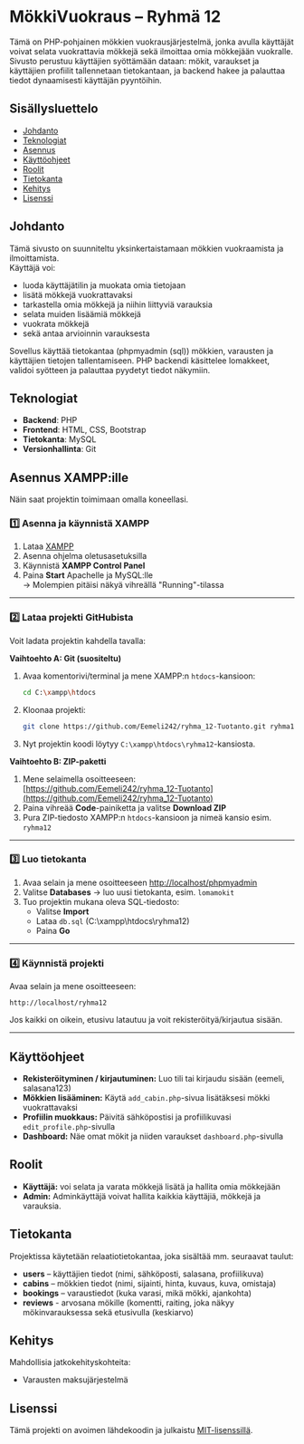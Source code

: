 # MökkiVuokraus – Ryhmä 12

Tämä on PHP-pohjainen mökkien vuokrausjärjestelmä, jonka avulla käyttäjät voivat selata vuokrattavia mökkejä sekä ilmoittaa omia mökkejään vuokralle.  
Sivusto perustuu käyttäjien syöttämään dataan: mökit, varaukset ja käyttäjien profiilit tallennetaan tietokantaan, ja backend hakee ja palauttaa tiedot dynaamisesti käyttäjän pyyntöihin.

## Sisällysluettelo
- [Johdanto](#johdanto)
- [Teknologiat](#teknologiat)
- [Asennus](#asennus)
- [Käyttöohjeet](#käyttöohjeet)
- [Roolit](#roolit)
- [Tietokanta](#tietokanta)
- [Kehitys](#kehitys)
- [Lisenssi](#lisenssi)

## Johdanto
Tämä sivusto on suunniteltu yksinkertaistamaan mökkien vuokraamista ja ilmoittamista.  
Käyttäjä voi:
- luoda käyttäjätilin ja muokata omia tietojaan
- lisätä mökkejä vuokrattavaksi
- tarkastella omia mökkejä ja niihin liittyviä varauksia
- selata muiden lisäämiä mökkejä
- vuokrata mökkejä
- sekä antaa arvioinnin varauksesta

Sovellus käyttää tietokantaa (phpmyadmin (sql)) mökkien, varausten ja käyttäjien tietojen tallentamiseen. PHP backendi käsittelee lomakkeet, validoi syötteen ja palauttaa pyydetyt tiedot näkymiin.

## Teknologiat
- **Backend**: PHP  
- **Frontend**: HTML, CSS, Bootstrap
- **Tietokanta**: MySQL  
- **Versionhallinta**: Git

## Asennus XAMPP:ille

Näin saat projektin toimimaan omalla koneellasi.

### 1️⃣ Asenna ja käynnistä XAMPP
1. Lataa [XAMPP](https://www.apachefriends.org)
2. Asenna ohjelma oletusasetuksilla
3. Käynnistä **XAMPP Control Panel**
4. Paina **Start** Apachelle ja MySQL:lle  
   → Molempien pitäisi näkyä vihreällä "Running"-tilassa

---
### 2️⃣ Lataa projekti GitHubista
Voit ladata projektin kahdella tavalla:

**Vaihtoehto A: Git (suositeltu)**  
1. Avaa komentorivi/terminal ja mene XAMPP:n `htdocs`-kansioon:
   ```bash
   cd C:\xampp\htdocs
   ```
2. Kloonaa projekti:
   ```bash
   git clone https://github.com/Eemeli242/ryhma_12-Tuotanto.git ryhma12
   ```
3. Nyt projektin koodi löytyy `C:\xampp\htdocs\ryhma12`-kansiosta.

**Vaihtoehto B: ZIP-paketti**  
1. Mene selaimella osoitteeseen:  
   [https://github.com/Eemeli242/ryhma_12-Tuotanto](https://github.com/Eemeli242/ryhma_12-Tuotanto)
2. Paina vihreää **Code**-painiketta ja valitse **Download ZIP**
3. Pura ZIP-tiedosto XAMPP:n `htdocs`-kansioon ja nimeä kansio esim. `ryhma12`

---


### 3️⃣ Luo tietokanta
1. Avaa selain ja mene osoitteeseen [http://localhost/phpmyadmin](http://localhost/phpmyadmin)
2. Valitse **Databases** → luo uusi tietokanta, esim. `lomamokit`
3. Tuo projektin mukana oleva SQL-tiedosto:
   - Valitse **Import**
   - Lataa `db.sql` (C:\xampp\htdocs\ryhma12)
   - Paina **Go**

---

### 4️⃣ Käynnistä projekti
Avaa selain ja mene osoitteeseen:

```
http://localhost/ryhma12
```

Jos kaikki on oikein, etusivu latautuu ja voit rekisteröityä/kirjautua sisään.

---

## Käyttöohjeet
- **Rekisteröityminen / kirjautuminen:** Luo tili tai kirjaudu sisään (eemeli, salasana123)
- **Mökkien lisääminen:** Käytä `add_cabin.php`-sivua lisätäksesi mökki vuokrattavaksi
- **Profiilin muokkaus:** Päivitä sähköpostisi ja profiilikuvasi `edit_profile.php`-sivulla
- **Dashboard:** Näe omat mökit ja niiden varaukset `dashboard.php`-sivulla

## Roolit
- **Käyttäjä:** voi selata ja varata mökkejä lisätä ja hallita omia mökkejään
- **Admin:** Adminkäyttäjä voivat hallita kaikkia käyttäjiä, mökkejä ja varauksia.

## Tietokanta
Projektissa käytetään relaatiotietokantaa, joka sisältää mm. seuraavat taulut:
- **users** – käyttäjien tiedot (nimi, sähköposti, salasana, profiilikuva)
- **cabins** – mökkien tiedot (nimi, sijainti, hinta, kuvaus, kuva, omistaja)
- **bookings** – varaustiedot (kuka varasi, mikä mökki, ajankohta)
- **reviews** - arvosana mökille (komentti, raiting, joka näkyy mökinvarauksessa sekä etusivulla (keskiarvo)

## Kehitys
Mahdollisia jatkokehityskohteita:
- Varausten maksujärjestelmä

## Lisenssi
Tämä projekti on avoimen lähdekoodin ja julkaistu [MIT-lisenssillä](https://opensource.org/licenses/MIT).
